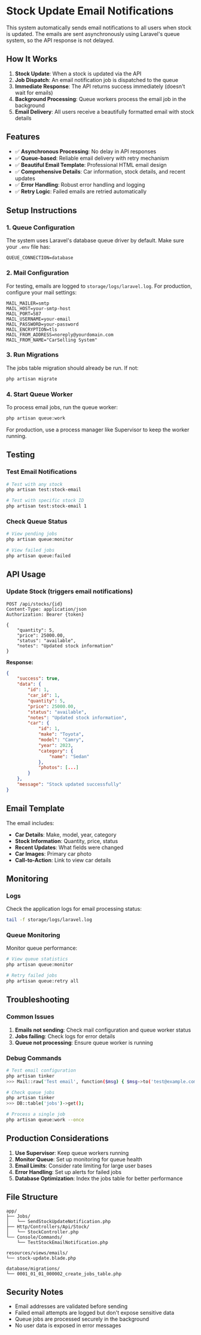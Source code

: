 # Stock Update Email Notifications

This system automatically sends email notifications to all users when stock is updated. The emails are sent asynchronously using Laravel's queue system, so the API response is not delayed.

## How It Works

1. **Stock Update**: When a stock is updated via the API
2. **Job Dispatch**: An email notification job is dispatched to the queue
3. **Immediate Response**: The API returns success immediately (doesn't wait for emails)
4. **Background Processing**: Queue workers process the email job in the background
5. **Email Delivery**: All users receive a beautifully formatted email with stock details

## Features

- ✅ **Asynchronous Processing**: No delay in API responses
- ✅ **Queue-based**: Reliable email delivery with retry mechanism
- ✅ **Beautiful Email Template**: Professional HTML email design
- ✅ **Comprehensive Details**: Car information, stock details, and recent updates
- ✅ **Error Handling**: Robust error handling and logging
- ✅ **Retry Logic**: Failed emails are retried automatically

## Setup Instructions

### 1. Queue Configuration

The system uses Laravel's database queue driver by default. Make sure your `.env` file has:

```env
QUEUE_CONNECTION=database
```

### 2. Mail Configuration

For testing, emails are logged to `storage/logs/laravel.log`. For production, configure your mail settings:

```env
MAIL_MAILER=smtp
MAIL_HOST=your-smtp-host
MAIL_PORT=587
MAIL_USERNAME=your-email
MAIL_PASSWORD=your-password
MAIL_ENCRYPTION=tls
MAIL_FROM_ADDRESS=noreply@yourdomain.com
MAIL_FROM_NAME="CarSelling System"
```

### 3. Run Migrations

The jobs table migration should already be run. If not:

```bash
php artisan migrate
```

### 4. Start Queue Worker

To process email jobs, run the queue worker:

```bash
php artisan queue:work
```

For production, use a process manager like Supervisor to keep the worker running.

## Testing

### Test Email Notifications

```bash
# Test with any stock
php artisan test:stock-email

# Test with specific stock ID
php artisan test:stock-email 1
```

### Check Queue Status

```bash
# View pending jobs
php artisan queue:monitor

# View failed jobs
php artisan queue:failed
```

## API Usage

### Update Stock (triggers email notifications)

```http
POST /api/stocks/{id}
Content-Type: application/json
Authorization: Bearer {token}

{
    "quantity": 5,
    "price": 25000.00,
    "status": "available",
    "notes": "Updated stock information"
}
```

**Response:**
```json
{
    "success": true,
    "data": {
        "id": 1,
        "car_id": 1,
        "quantity": 5,
        "price": 25000.00,
        "status": "available",
        "notes": "Updated stock information",
        "car": {
            "id": 1,
            "make": "Toyota",
            "model": "Camry",
            "year": 2023,
            "category": {
                "name": "Sedan"
            },
            "photos": [...]
        }
    },
    "message": "Stock updated successfully"
}
```

## Email Template

The email includes:

- **Car Details**: Make, model, year, category
- **Stock Information**: Quantity, price, status
- **Recent Updates**: What fields were changed
- **Car Images**: Primary car photo
- **Call-to-Action**: Link to view car details

## Monitoring

### Logs

Check the application logs for email processing status:

```bash
tail -f storage/logs/laravel.log
```

### Queue Monitoring

Monitor queue performance:

```bash
# View queue statistics
php artisan queue:monitor

# Retry failed jobs
php artisan queue:retry all
```

## Troubleshooting

### Common Issues

1. **Emails not sending**: Check mail configuration and queue worker status
2. **Jobs failing**: Check logs for error details
3. **Queue not processing**: Ensure queue worker is running

### Debug Commands

```bash
# Test email configuration
php artisan tinker
>>> Mail::raw('Test email', function($msg) { $msg->to('test@example.com')->subject('Test'); });

# Check queue jobs
php artisan tinker
>>> DB::table('jobs')->get();

# Process a single job
php artisan queue:work --once
```

## Production Considerations

1. **Use Supervisor**: Keep queue workers running
2. **Monitor Queue**: Set up monitoring for queue health
3. **Email Limits**: Consider rate limiting for large user bases
4. **Error Handling**: Set up alerts for failed jobs
5. **Database Optimization**: Index the jobs table for better performance

## File Structure

```
app/
├── Jobs/
│   └── SendStockUpdateNotification.php
├── Http/Controllers/Api/Stock/
│   └── StockController.php
└── Console/Commands/
    └── TestStockEmailNotification.php

resources/views/emails/
└── stock-update.blade.php

database/migrations/
└── 0001_01_01_000002_create_jobs_table.php
```

## Security Notes

- Email addresses are validated before sending
- Failed email attempts are logged but don't expose sensitive data
- Queue jobs are processed securely in the background
- No user data is exposed in error messages

